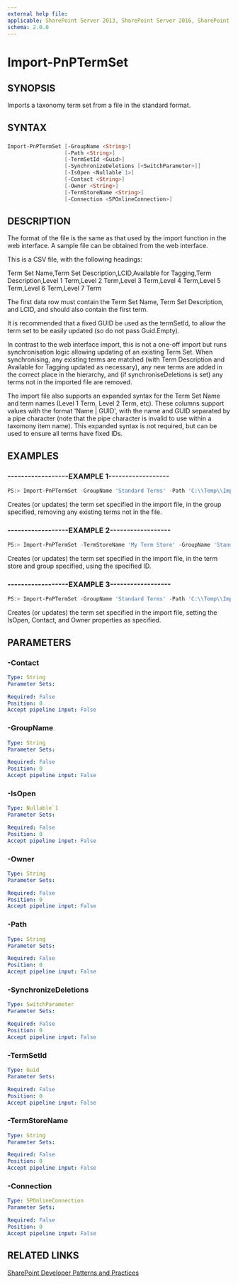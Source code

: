 ```yaml
---
external help file:
applicable: SharePoint Server 2013, SharePoint Server 2016, SharePoint Online
schema: 2.0.0
---
```

# Import-PnPTermSet

## SYNOPSIS
Imports a taxonomy term set from a file in the standard format.

## SYNTAX 

### 
```powershell
Import-PnPTermSet [-GroupName <String>]
                  [-Path <String>]
                  [-TermSetId <Guid>]
                  [-SynchronizeDeletions [<SwitchParameter>]]
                  [-IsOpen <Nullable`1>]
                  [-Contact <String>]
                  [-Owner <String>]
                  [-TermStoreName <String>]
                  [-Connection <SPOnlineConnection>]
```

## DESCRIPTION
The format of the file is the same as that used by the import function in the web interface. A sample file can be obtained from the web interface.

This is a CSV file, with the following headings:

  Term Set Name,Term Set Description,LCID,Available for Tagging,Term Description,Level 1 Term,Level 2 Term,Level 3 Term,Level 4 Term,Level 5 Term,Level 6 Term,Level 7 Term

The first data row must contain the Term Set Name, Term Set Description, and LCID, and should also contain the first term. 

It is recommended that a fixed GUID be used as the termSetId, to allow the term set to be easily updated (so do not pass Guid.Empty).

In contrast to the web interface import, this is not a one-off import but runs synchronisation logic allowing updating of an existing Term Set. When synchronising, any existing terms are matched (with Term Description and Available for Tagging updated as necessary), any new terms are added in the correct place in the hierarchy, and (if synchroniseDeletions is set) any terms not in the imported file are removed.

The import file also supports an expanded syntax for the Term Set Name and term names (Level 1 Term, Level 2 Term, etc). These columns support values with the format 'Name | GUID', with the name and GUID separated by a pipe character (note that the pipe character is invalid to use within a taxomony item name). This expanded syntax is not required, but can be used to ensure all terms have fixed IDs.

## EXAMPLES

### ------------------EXAMPLE 1------------------
```powershell
PS:> Import-PnPTermSet -GroupName 'Standard Terms' -Path 'C:\\Temp\\ImportTermSet.csv' -SynchronizeDeletions
```

Creates (or updates) the term set specified in the import file, in the group specified, removing any existing terms not in the file.

### ------------------EXAMPLE 2------------------
```powershell
PS:> Import-PnPTermSet -TermStoreName 'My Term Store' -GroupName 'Standard Terms' -Path 'C:\\Temp\\ImportTermSet.csv' -TermSetId '{15A98DB6-D8E2-43E6-8771-066C1EC2B8D8}' 
```

Creates (or updates) the term set specified in the import file, in the term store and group specified, using the specified ID.

### ------------------EXAMPLE 3------------------
```powershell
PS:> Import-PnPTermSet -GroupName 'Standard Terms' -Path 'C:\\Temp\\ImportTermSet.csv' -IsOpen $true -Contact 'user@example.org' -Owner 'user@example.org'
```

Creates (or updates) the term set specified in the import file, setting the IsOpen, Contact, and Owner properties as specified.

## PARAMETERS

### -Contact


```yaml
Type: String
Parameter Sets: 

Required: False
Position: 0
Accept pipeline input: False
```

### -GroupName


```yaml
Type: String
Parameter Sets: 

Required: False
Position: 0
Accept pipeline input: False
```

### -IsOpen


```yaml
Type: Nullable`1
Parameter Sets: 

Required: False
Position: 0
Accept pipeline input: False
```

### -Owner


```yaml
Type: String
Parameter Sets: 

Required: False
Position: 0
Accept pipeline input: False
```

### -Path


```yaml
Type: String
Parameter Sets: 

Required: False
Position: 0
Accept pipeline input: False
```

### -SynchronizeDeletions


```yaml
Type: SwitchParameter
Parameter Sets: 

Required: False
Position: 0
Accept pipeline input: False
```

### -TermSetId


```yaml
Type: Guid
Parameter Sets: 

Required: False
Position: 0
Accept pipeline input: False
```

### -TermStoreName


```yaml
Type: String
Parameter Sets: 

Required: False
Position: 0
Accept pipeline input: False
```

### -Connection


```yaml
Type: SPOnlineConnection
Parameter Sets: 

Required: False
Position: 0
Accept pipeline input: False
```

## RELATED LINKS

[SharePoint Developer Patterns and Practices](http://aka.ms/sppnp)